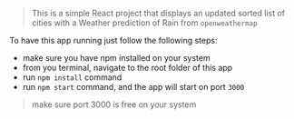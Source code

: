 > This is a simple React project that displays an updated sorted list of cities 
>with a Weather prediction of Rain from `openweathermap`

To have this app running just follow the following steps:

* make sure you have npm installed on your system
* from you terminal, navigate to the root folder of this app
* run `npm install` command
* run `npm start` command, and the app will start on port `3000`
> make sure port 3000 is free on your system